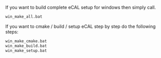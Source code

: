If you want to build complete eCAL setup for windows then simply call.

```bash
win_make_all.bat
```

If you want to cmake / build / setup eCAL step by step do the following steps:

```bash
win_make_cmake.bat
win_make_build.bat
win_make_setup.bat
```
